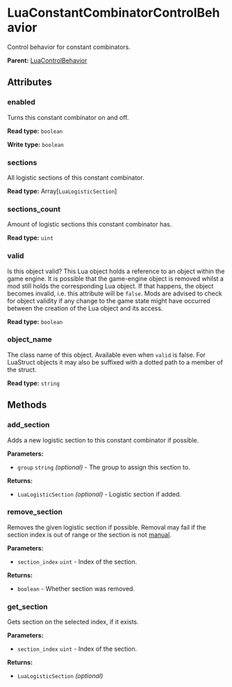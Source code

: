 # LuaConstantCombinatorControlBehavior

Control behavior for constant combinators.

**Parent:** [LuaControlBehavior](LuaControlBehavior.md)

## Attributes

### enabled

Turns this constant combinator on and off.

**Read type:** `boolean`

**Write type:** `boolean`

### sections

All logistic sections of this constant combinator.

**Read type:** Array[`LuaLogisticSection`]

### sections_count

Amount of logistic sections this constant combinator has.

**Read type:** `uint`

### valid

Is this object valid? This Lua object holds a reference to an object within the game engine. It is possible that the game-engine object is removed whilst a mod still holds the corresponding Lua object. If that happens, the object becomes invalid, i.e. this attribute will be `false`. Mods are advised to check for object validity if any change to the game state might have occurred between the creation of the Lua object and its access.

**Read type:** `boolean`

### object_name

The class name of this object. Available even when `valid` is false. For LuaStruct objects it may also be suffixed with a dotted path to a member of the struct.

**Read type:** `string`

## Methods

### add_section

Adds a new logistic section to this constant combinator if possible.

**Parameters:**

- `group` `string` *(optional)* - The group to assign this section to.

**Returns:**

- `LuaLogisticSection` *(optional)* - Logistic section if added.

### remove_section

Removes the given logistic section if possible. Removal may fail if the section index is out of range or the section is not [manual](runtime:LuaLogisticSection::is_manual).

**Parameters:**

- `section_index` `uint` - Index of the section.

**Returns:**

- `boolean` - Whether section was removed.

### get_section

Gets section on the selected index, if it exists.

**Parameters:**

- `section_index` `uint` - Index of the section.

**Returns:**

- `LuaLogisticSection` *(optional)*

